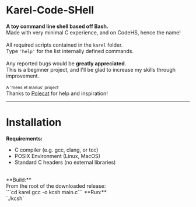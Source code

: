 # Karel-Code-SHell
**A toy command line shell based off Bash.**<br/>
Made with very minimal C experience, and on CodeHS, hence the name!<br/>
<br/>
All required scripts contained in the `karel` folder.<br/>
Type `'help'` for the list internally defined commands.<br/>
<br/>
Any reported bugs would be **greatly appreciated**.<br/>
This is a beginner project, and I'll be glad to increase my skills through improvement.<br/>
<br/>
<sub>A 'mens et manus' project</sub><br/>
Thanks to [Polecat](https://github.com/polecatttt) for help and inspiration!

---

# Installation
**Requirements:**<br/>
- C compiler (e.g. gcc, clang, or tcc)
- POSIX Environment (Linux, MacOS)
- Standard C headers (no external libraries)
<br/>
**Build:**<br/>
From the root of the downloaded release:<br/>
```cd karel
gcc -o kcsh main.c```
**Run:**<br/>
`./kcsh`
